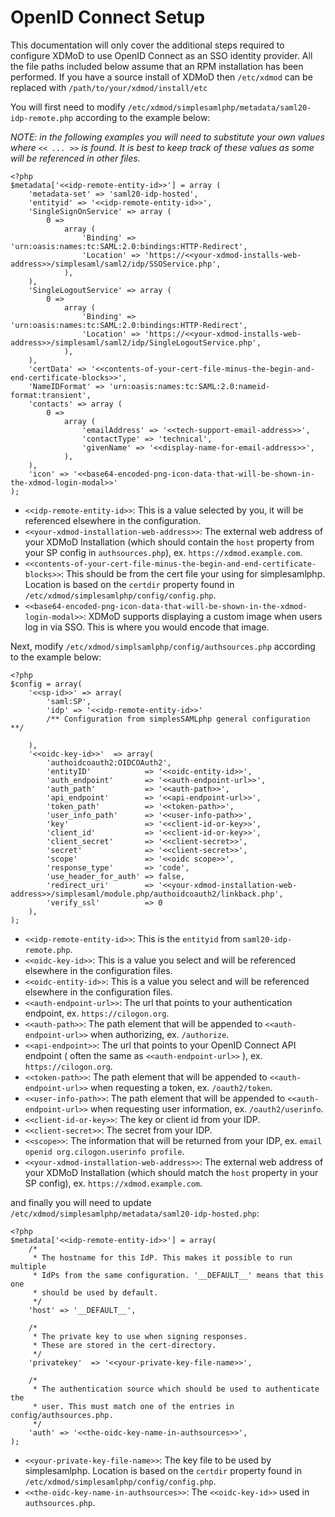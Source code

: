 # OpenID Connect Setup

This documentation will only cover the additional steps required to configure XDMoD to use OpenID Connect as an SSO identity
provider. All the file paths included below assume that an RPM installation has been performed. If you have a source install
of XDMoD then `/etc/xdmod` can be replaced with `/path/to/your/xdmod/install/etc` 

You will first need to modify `/etc/xdmod/simplesamlphp/metadata/saml20-idp-remote.php` according to the example below:

*NOTE: in the following examples you will need to substitute your own values where `<< ... >>` is found. It is best to keep track of these values as some will be referenced in other files.*

```injectablephp
<?php
$metadata['<<idp-remote-entity-id>>'] = array (
    'metadata-set' => 'saml20-idp-hosted',
    'entityid' => '<<idp-remote-entity-id>>',
    'SingleSignOnService' => array (
        0 =>
            array (
                'Binding' => 'urn:oasis:names:tc:SAML:2.0:bindings:HTTP-Redirect',
                'Location' => 'https://<<your-xdmod-installs-web-address>>/simplesaml/saml2/idp/SSOService.php',
            ),
    ),
    'SingleLogoutService' => array (
        0 =>
            array (
                'Binding' => 'urn:oasis:names:tc:SAML:2.0:bindings:HTTP-Redirect',
                'Location' => 'https://<<your-xdmod-installs-web-address>>/simplesaml/saml2/idp/SingleLogoutService.php',
            ),
    ),
    'certData' => '<<contents-of-your-cert-file-minus-the-begin-and-end-certificate-blocks>>',
    'NameIDFormat' => 'urn:oasis:names:tc:SAML:2.0:nameid-format:transient',
    'contacts' => array (
        0 =>
            array (
                'emailAddress' => '<<tech-support-email-address>>',
                'contactType' => 'technical',
                'givenName' => '<<display-name-for-email-address>>',
            ),
    ),
    'icon' => '<<base64-encoded-png-icon-data-that-will-be-shown-in-the-xdmod-login-modal>>'
);
```

- `<<idp-remote-entity-id>>`: This is a value selected by you, it will be referenced elsewhere in the configuration.
- `<<your-xdmod-installation-web-address>>`: The external web address of your XDMoD Installation (which should contain the `host` property from your SP config in `authsources.php`), ex. `https://xdmod.example.com`.
- `<<contents-of-your-cert-file-minus-the-begin-and-end-certificate-blocks>>`: This should be from the cert file your using for simplesamlphp. Location is based on the `certdir` property found in  `/etc/xdmod/simplesamlphp/config/config.php`.
- `<<base64-encoded-png-icon-data-that-will-be-shown-in-the-xdmod-login-modal>>`: XDMoD supports displaying a custom image when users log in via SSO. This is where you would encode that image.

Next, modify `/etc/xdmod/simplsamlphp/config/authsources.php` according to the example below:


```injectablephp
<?php
$config = array(
    '<<sp-id>>' => array(
        'saml:SP',
        'idp' => '<<idp-remote-entity-id>>'
        /** Configuration from simplesSAMLphp general configuration **/
        
    ),
    '<<oidc-key-id>>'  => array(
        'authoidcoauth2:OIDCOAuth2',
        'entityID'            => '<<oidc-entity-id>>',
        'auth_endpoint'       => '<<auth-endpoint-url>>',
        'auth_path'           => '<<auth-path>>',
        'api_endpoint'        => '<<api-endpoint-url>>',
        'token_path'          => '<<token-path>>',
        'user_info_path'      => '<<user-info-path>>',
        'key'                 => '<<client-id-or-key>>',
        'client_id'           => '<<client-id-or-key>>',
        'client_secret'       => '<<client-secret>>',
        'secret'              => '<<client-secret>>',
        'scope'               => '<<oidc scope>>',
        'response_type'       => 'code',
        'use_header_for_auth' => false,
        'redirect_uri'        => '<<your-xdmod-installation-web-address>>/simplesaml/module.php/authoidcoauth2/linkback.php',
        'verify_ssl'          => 0
    ),
);
```
- `<<idp-remote-entity-id>>`: This is the `entityid` from `saml20-idp-remote.php`.
- `<<oidc-key-id>>`: This is a value you select and will be referenced elsewhere in the configuration files.
- `<<oidc-entity-id>>`: This is a value you select and will be referenced elsewhere in the configuration files.
- `<<auth-endpoint-url>>`: The url that points to your authentication endpoint, ex. `https://cilogon.org`.
- `<<auth-path>>`: The path element that will be appended to `<<auth-endpoint-url>>` when authorizing, ex. `/authorize`.
- `<<api-endpoint>>`: The url that points to your OpenID Connect API endpoint ( often the same as `<<auth-endpoint-url>>` ), ex. `https://cilogon.org`.
- `<<token-path>>`: The path element that will be appended to `<<auth-endpoint-url>>` when requesting a token, ex. `/oauth2/token`.
- `<<user-info-path>>`: The path element that will be appended to `<<auth-endpoint-url>>` when requesting user information, ex. `/oauth2/userinfo`.
- `<<client-id-or-key>>`: The key or client id from your IDP.
- `<<client-secret>>`: The secret from your IDP.
- `<<scope>>`: The information that will be returned from your IDP, ex. `email openid org.cilogon.userinfo profile`.
- `<<your-xdmod-installation-web-address>>`: The external web address of your XDMoD Installation (which should match the `host` property in your SP config), ex. `https://xdmod.example.com`.

and finally you will need to update `/etc/xdmod/simplesamlphp/metadata/saml20-idp-hosted.php`:

```injectablephp
<?php
$metadata['<<idp-remote-entity-id>>'] = array(
    /*
     * The hostname for this IdP. This makes it possible to run multiple
     * IdPs from the same configuration. '__DEFAULT__' means that this one
     * should be used by default.
     */
    'host' => '__DEFAULT__',

    /*
     * The private key to use when signing responses.
     * These are stored in the cert-directory.
     */
    'privatekey'  => '<<your-private-key-file-name>>',

    /*
     * The authentication source which should be used to authenticate the
     * user. This must match one of the entries in config/authsources.php.
     */
    'auth' => '<<the-oidc-key-name-in-authsources>>',
);
```

- `<<your-private-key-file-name>>`: The key file to be used by simplesamlphp. Location is based on the `certdir` property found in  `/etc/xdmod/simplesamlphp/config/config.php`.
- `<<the-oidc-key-name-in-authsources>>`: The `<<oidc-key-id>>` used in `authsources.php`.
